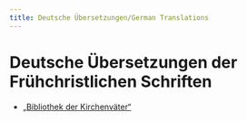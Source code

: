 ```yaml
---
title: Deutsche Übersetzungen/German Translations
---
```


#  Deutsche Übersetzungen der Frühchristlichen Schriften

* [„Bibliothek der Kirchenväter“](http://www.unifr.ch/bkv/) 

